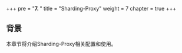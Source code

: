 +++
pre = "<b>7. </b>"
title = "Sharding-Proxy"
weight = 7
chapter = true
+++

## 背景

本章节将介绍Sharding-Proxy相关配置和使用。
